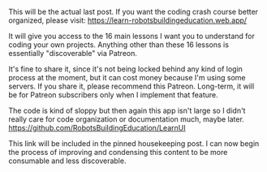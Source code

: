This will be the actual last post.
If you want the coding crash course better organized, please visit:
https://learn-robotsbuildingeducation.web.app/

It will give you access to the 16 main lessons I want you to understand for coding your own projects. Anything other than these 16 lessons is essentially "discoverable" via Patreon.

It's fine to share it, since it's not being locked behind any kind of login process at the moment, but it can cost money because I'm using some servers. If you share it, please recommend this Patreon. Long-term, it will be for Patreon subscribers only when I implement that feature.

The code is kind of sloppy but then again this app isn't large so I didn't really care for code organization or documentation much, maybe later. https://github.com/RobotsBuildingEducation/LearnUI

This link will be included in the pinned housekeeping post. I can now begin the process of improving and condensing this content to be more consumable and less discoverable.
